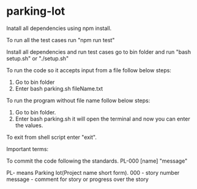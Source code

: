 # parking-lot

Inatall all dependencies using npm install.

To run all the test cases run "npm run test"

Install all dependencies and run test cases go to bin folder and run "bash setup.sh" or "./setup.sh" 

To run the code so it accepts input from a file follow below steps:
1. Go to bin folder
2. Enter bash parking.sh fileName.txt

To run the program without file name follow below steps:
1. Go to bin folder.
2. Enter bash parking.sh it will open the terminal and now you can enter the values.

To exit from shell script enter "exit".


Important terms:

To commit the code following the standards.
PL-000 [name] "message"

PL- means Parking lot(Project name short form).
000 - story number
message - comment for story or progress over the story